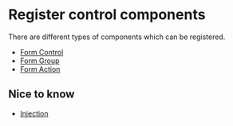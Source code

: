 # Register control components

There are different types of components which can be registered.

* [Form Control](control.md)
* [Form Group](group.md)
* [Form Action](action.md)

## Nice to know

* [Injection](../advanced/injection.md)


